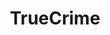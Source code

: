 ---
title: TrueCrime
crosslinks:
- UnresolvedMysteries
- TrueCrimeDiscussion
- serialkillers
- videos
- SwordAndScale
- lylestevik
- Egypt
- POLITIC
- law
- podcasts
- florida
- netflix
- HateCrimeHoaxes
- CrimeScene
- southafrica
- Documentaries
- DarkNetMarkets
- 4chan
- interrogationvideos
---